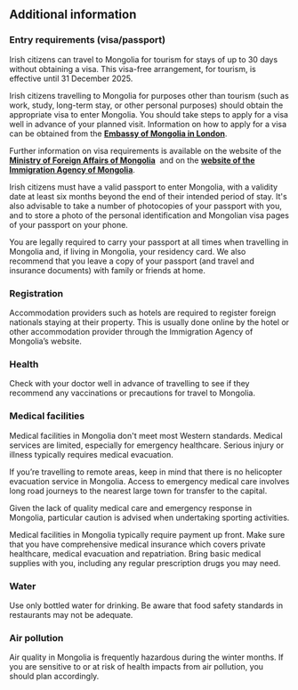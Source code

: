## Additional information

### **Entry requirements (visa/passport)**

Irish citizens can travel to Mongolia for tourism for stays of up to 30 days without obtaining a visa. This visa-free arrangement, for tourism, is effective until 31 December 2025.

Irish citizens travelling to Mongolia for purposes other than tourism (such as work, study, long-term stay, or other personal purposes) should obtain the appropriate visa to enter Mongolia. You should take steps to apply for a visa well in advance of your planned visit. Information on how to apply for a visa can be obtained from the [**Embassy of Mongolia in London**](https://en.embassyofmongolia.co.uk/).

Further information on visa requirements is available on the website of the [**Ministry of Foreign Affairs of Mongolia**](https://en.consul.mn/visa/c/82)  and on the [**website of the Immigration Agency of Mongolia**](https://immigration.gov.mn/en/).

Irish citizens must have a valid passport to enter Mongolia, with a validity date at least six months beyond the end of their intended period of stay. It's also advisable to take a number of photocopies of your passport with you, and to store a photo of the personal identification and Mongolian visa pages of your passport on your phone.

You are legally required to carry your passport at all times when travelling in Mongolia and, if living in Mongolia, your residency card. We also recommend that you leave a copy of your passport (and travel and insurance documents) with family or friends at home.

### **Registration**

Accommodation providers such as hotels are required to register foreign nationals staying at their property. This is usually done online by the hotel or other accommodation provider through the Immigration Agency of Mongolia’s website.

### **Health**

Check with your doctor well in advance of travelling to see if they recommend any vaccinations or precautions for travel to Mongolia.

### **Medical facilities**

Medical facilities in Mongolia don't meet most Western standards. Medical services are limited, especially for emergency healthcare. Serious injury or illness typically requires medical evacuation.

If you’re travelling to remote areas, keep in mind that there is no helicopter evacuation service in Mongolia. Access to emergency medical care involves long road journeys to the nearest large town for transfer to the capital.

Given the lack of quality medical care and emergency response in Mongolia, particular caution is advised when undertaking sporting activities.

Medical facilities in Mongolia typically require payment up front. Make sure that you have comprehensive medical insurance which covers private healthcare, medical evacuation and repatriation. Bring basic medical supplies with you, including any regular prescription drugs you may need.

### **Water**

Use only bottled water for drinking. Be aware that food safety standards in restaurants may not be adequate.

### **Air pollution**

Air quality in Mongolia is frequently hazardous during the winter months. If you are sensitive to or at risk of health impacts from air pollution, you should plan accordingly.